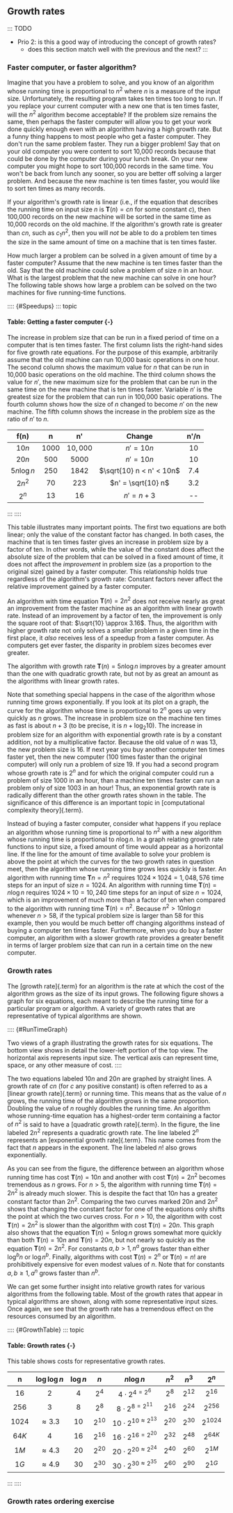 
## Growth rates

::: TODO
- Prio 2: is this a good way of introducing the concept of growth rates?
    - does this section match well with the previous and the next?
:::

### Faster computer, or faster algorithm?

Imagine that you have a problem to solve, and you know of an algorithm
whose running time is proportional to $n^2$ where $n$ is a measure of
the input size. Unfortunately, the resulting program takes ten times too
long to run. If you replace your current computer with a new one that is
ten times faster, will the $n^2$ algorithm become acceptable? If the
problem size remains the same, then perhaps the faster computer will
allow you to get your work done quickly enough even with an algorithm
having a high growth rate. But a funny thing happens to most people who
get a faster computer. They don't run the same problem faster. They run
a bigger problem! Say that on your old computer you were content to sort
10,000 records because that could be done by the computer during your
lunch break. On your new computer you might hope to sort 100,000 records
in the same time. You won't be back from lunch any sooner, so you are
better off solving a larger problem. And because the new machine is ten
times faster, you would like to sort ten times as many records.

If your algorithm's growth rate is linear (i.e., if the equation that
describes the running time on input size $n$ is $\mathbf{T}(n) = cn$ for
some constant $c$), then 100,000 records on the new machine will be
sorted in the same time as 10,000 records on the old machine. If the
algorithm's growth rate is greater than $cn$, such as $c_1n^2$, then
you will *not* be able to do a problem ten times the size in the same
amount of time on a machine that is ten times faster.

How much larger a problem can be solved in a given amount of time by a
faster computer? Assume that the new machine is ten times faster than
the old. Say that the old machine could solve a problem of size $n$ in
an hour. What is the largest problem that the new machine can solve in
one hour? The following table shows how large a problem can be solved on
the two machines for five running-time functions.

:::: {#Speedups}
::: topic
#### Table: Getting a faster computer {-}

The increase in problem size that can be run in a fixed period of time
on a computer that is ten times faster. The first column lists the
right-hand sides for five growth rate equations. For the purpose of this
example, arbitrarily assume that the old machine can run 10,000 basic
operations in one hour. The second column shows the maximum value for
$n$ that can be run in 10,000 basic operations on the old machine. The
third column shows the value for $n'$, the new maximum size for the
problem that can be run in the same time on the new machine that is ten
times faster. Variable $n'$ is the greatest size for the problem that
can run in 100,000 basic operations. The fourth column shows how the
size of $n$ changed to become $n'$ on the new machine. The fifth column
shows the increase in the problem size as the ratio of $n'$ to $n$.

| f(n)     | n  | n'   | Change | n'/n |
|:------------:|:------:|:--------:|:------------------------:|:-----:|
| $10 n$       | $1000$ | $10,000$ | $n' = 10n$               | $10$  |
| $20 n$       | $500$  | $5000$   | $n' = 10n$               | $10$  |
| $5 n \log n$ | $250$  | $1842$   | $\sqrt{10} n < n' < 10n$ | $7.4$ |
| $2 n^2$      | $70$   | $223$    | $n' = \sqrt{10} n$       | $3.2$ |
| $2^n$        | $13$   | $16$     | $n' = n + 3$             |  --   |

:::
::::

This table illustrates many important points. The first two equations
are both linear; only the value of the constant factor has changed. In
both cases, the machine that is ten times faster gives an increase in
problem size by a factor of ten. In other words, while the value of the
constant does affect the absolute size of the problem that can be solved
in a fixed amount of time, it does not affect the *improvement* in
problem size (as a proportion to the original size) gained by a faster
computer. This relationship holds true regardless of the algorithm's
growth rate: Constant factors never affect the relative improvement
gained by a faster computer.

An algorithm with time equation $\mathbf{T}(n) = 2n^2$ does not receive
nearly as great an improvement from the faster machine as an algorithm
with linear growth rate. Instead of an improvement by a factor of ten,
the improvement is only the square root of that:
$\sqrt{10} \approx 3.16$. Thus, the algorithm with higher growth rate
not only solves a smaller problem in a given time in the first place, it
*also* receives less of a speedup from a faster computer. As computers
get ever faster, the disparity in problem sizes becomes ever greater.

The algorithm with growth rate $\mathbf{T}(n) = 5 n \log n$ improves by
a greater amount than the one with quadratic growth rate, but not by as
great an amount as the algorithms with linear growth rates.

Note that something special happens in the case of the algorithm whose
running time grows exponentially. If you look at its plot on a graph,
the curve for the algorithm whose time is proportional to $2^n$ goes up
very quickly as $n$ grows. The increase in problem size on the machine
ten times as fast is about $n + 3$ (to be precise, it is
$n + \log_2 10$). The increase in problem size for an algorithm with
exponential growth rate is by a constant addition, not by a
multiplicative factor. Because the old value of $n$ was 13, the new
problem size is 16. If next year you buy another computer ten times
faster yet, then the new computer (100 times faster than the original
computer) will only run a problem of size 19. If you had a second
program whose growth rate is $2^n$ and for which the original computer
could run a problem of size 1000 in an hour, than a machine ten times
faster can run a problem only of size 1003 in an hour! Thus, an
exponential growth rate is radically different than the other growth
rates shown in the table. The significance of this difference is an
important topic in
[computational complexity theory]{.term}.

Instead of buying a faster computer, consider what happens if you
replace an algorithm whose running time is proportional to $n^2$ with a
new algorithm whose running time is proportional to $n \log n$. In a
graph relating growth rate functions to input size, a fixed amount of
time would appear as a horizontal line. If the line for the amount of
time available to solve your problem is above the point at which the
curves for the two growth rates in question meet, then the algorithm
whose running time grows less quickly is faster. An algorithm with
running time $\mathbf{T}n=n^2$ requires $1024 \times 1024 = 1,048,576$
time steps for an input of size $n=1024$. An algorithm with running time
$\mathbf{T}(n) = n \log n$ requires $1024 \times 10 = 10,240$ time steps
for an input of size $n = 1024$, which is an improvement of much more
than a factor of ten when compared to the algorithm with running time
$\mathbf{T}(n) = n^2$. Because $n^2 > 10 n \log n$ whenever $n > 58$, if
the typical problem size is larger than 58 for this example, then you
would be much better off changing algorithms instead of buying a
computer ten times faster. Furthermore, when you do buy a faster
computer, an algorithm with a slower growth rate provides a greater
benefit in terms of larger problem size that can run in a certain time
on the new computer.


### Growth rates

The [growth rate]{.term} for an algorithm is the
rate at which the cost of the algorithm grows as the size of its input
grows. The following figure shows a graph for six equations, each meant
to describe the running time for a particular program or algorithm. A
variety of growth rates that are representative of typical algorithms
are shown.

:::: {#RunTimeGraph}
<inlineav id="GrowthRatesCON" src="AlgAnal/GrowthRatesCON.js" script="DataStructures/Plot.js" name="DataStructures/Plot.js AlgAnal/GrowthRatesCON" links="AlgAnal/GrowthRatesCON.css" static/>

<inlineav id="GrowthRatesZoomCON" src="AlgAnal/GrowthRatesZoomCON.js" script="DataStructures/Plot.js" name="DataStructures/Plot.js AlgAnal/GrowthRatesZoomCON" links="AlgAnal/GrowthRatesZoomCON.css" static/>

Two views of a graph illustrating the growth rates for six equations.
The bottom view shows in detail the lower-left portion of the top view.
The horizontal axis represents input size. The vertical axis can
represent time, space, or any other measure of cost.
::::

The two equations labeled $10n$ and $20n$ are graphed by straight lines.
A growth rate of $cn$ (for $c$ any positive constant) is often referred
to as a [linear growth rate]{.term} or running
time. This means that as the value of $n$ grows, the running time of the
algorithm grows in the same proportion. Doubling the value of $n$
roughly doubles the running time. An algorithm whose running-time
equation has a highest-order term containing a factor of $n^2$ is said
to have a [quadratic growth rate]{.term}. In the
figure, the line labeled $2n^2$ represents a quadratic growth rate. The
line labeled $2^n$ represents an
[exponential growth rate]{.term}. This name
comes from the fact that $n$ appears in the exponent. The line labeled
$n!$ also grows exponentially.

As you can see from the figure, the difference between an algorithm
whose running time has cost $\mathbf{T}(n) = 10n$ and another with cost
$\mathbf{T}(n) = 2n^2$ becomes tremendous as $n$ grows. For $n > 5$, the
algorithm with running time $\mathbf{T}(n) = 2n^2$ is already much
slower. This is despite the fact that $10n$ has a greater constant
factor than $2n^2$. Comparing the two curves marked $20n$ and $2n^2$
shows that changing the constant factor for one of the equations only
shifts the point at which the two curves cross. For $n>10$, the
algorithm with cost $\mathbf{T}(n) = 2n^2$ is slower than the algorithm
with cost $\mathbf{T}(n) = 20n$. This graph also shows that the equation
$\mathbf{T}(n) = 5 n \log n$ grows somewhat more quickly than both
$\mathbf{T}(n) = 10 n$ and $\mathbf{T}(n) = 20 n$, but not nearly so
quickly as the equation $\mathbf{T}(n) = 2n^2$. For constants
$a, b > 1, n^a$ grows faster than either $\log^b n$ or $\log n^b$.
Finally, algorithms with cost $\mathbf{T}(n) = 2^n$ or
$\mathbf{T}(n) = n!$ are prohibitively expensive for even modest values
of $n$. Note that for constants $a, b \geq 1, a^n$ grows faster than
$n^b$.

We can get some further insight into relative growth rates for various
algorithms from the following table. Most of the growth rates that
appear in typical algorithms are shown, along with some representative
input sizes. Once again, we see that the growth rate has a tremendous
effect on the resources consumed by an algorithm.

:::: {#GrowthTable}
::: topic
#### Table: Growth rates {-}

This table shows costs for representative growth rates.

| n | $\log\log n$ | $\log n$ | $n$ | $n \log n$ | $n^2$ | $n^3$ | $2^n$ |
|:--:|:--:|:--:|:--:|:--:|:--:|:--:|:--:|
| $16$ | $2$ | $4$ | $2^{4}$ | $4 \cdot 2^{4 = 2^{6}}$ | $2^{8}$ | $2^{12}$ | $2^{16}$ |
| $256$ | $3$ | $8$ | $2^{8}$ | $8 \cdot 2^{8 = 2^{11}}$ | $2^{16}$ | $2^{24}$ | $2^{256}$ |
| $1024$ | $\approx 3.3$ | $10$ | $2^{10}$ | $10 \cdot 2^{10 \approx 2^{13}}$ | $2^{20}$ | $2^{30}$ | $2^{1024}$ |
| $64K$ | $4$ | $16$ | $2^{16}$ | $16 \cdot 2^{16 = 2^{20}}$ | $2^{32}$ | $2^{48}$ | $2^{64K}$ |
| $1M$ | $\approx 4.3$ | $20$ | $2^{20}$ | $20 \cdot 2^{20 \approx 2^{24}}$ | $2^{40}$ | $2^{60}$ | $2^{1M}$ |
| $1G$ | $\approx 4.9$ | $30$ | $2^{30}$ | $30 \cdot 2^{30 \approx 2^{35}}$ | $2^{60}$ | $2^{90}$ | $2^{1G}$ |

:::
::::

<avembed id="CompareGrowth" src="AlgAnal/CompareGrowth.html" type="ka" name="Comparing Growth Rates Exercise"/>

### Growth rates ordering exercise

<avembed id="GrowthRatesPRO" src="AlgAnal/GrowthRatesPRO.html" type="ka" name="Growth Rates Ordering Exercise"/>

<!-- TODO
To make students more engaged in the GrowthRates exercise, we may need a
tool that allows students to input two growth rate functions. Then the
tool should plot the graph of both functions and mark their crossing
point. The student also should be allowed to play with the constant
values for both functions and see that this only changes the crossing
point but doesn't change which function grows faster than the other.
-->
